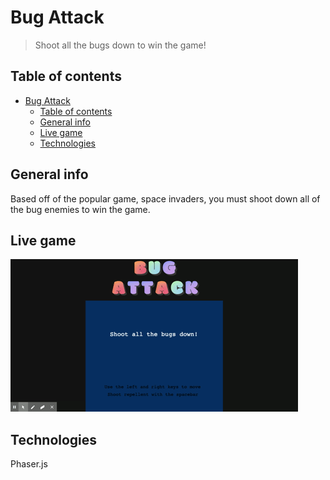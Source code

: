 # Bug Attack
> Shoot all the bugs down to win the game!

## Table of contents
- [Bug Attack](#bug-attack)
  - [Table of contents](#table-of-contents)
  - [General info](#general-info)
  - [Live game](#live-game)
  - [Technologies](#technologies)

## General info
Based off of the popular game, space invaders, you must shoot down all of the bug enemies to win the game. 

## Live game
![Live game](bug-attack.gif)

## Technologies
Phaser.js